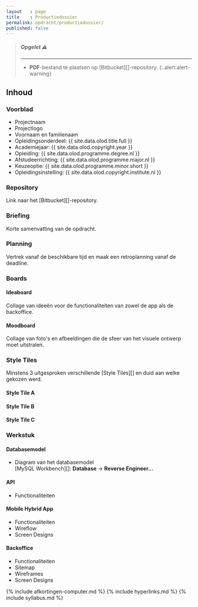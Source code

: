 ```yaml
---
layout   : page
title    : Productiedossier
permalink: opdracht/productiedossier/
published: false
---
```


> ##### **Opgelet** :warning:
> ---
> - **PDF**-bestand te plaatsen op [Bitbucket][]-repository.
{:.alert.alert-warning}

Inhoud
------

### Voorblad

 - Projectnaam
 - Projectlogo
 - Voornaam en familienaam
 - Opleidingsonderdeel: {{ site.data.olod.title.full }}
 - Academiejaar: {{ site.data.olod.copyright.year }}
 - Opleiding: {{ site.data.olod.programme.degree.nl }}
 - Afstudeerrichting: {{ site.data.olod.programme.major.nl }}
 - Keuzeoptie: {{ site.data.olod.programme.minor.short }}
 - Opleidingsinstelling: {{ site.data.olod.copyright.institute.nl }}

### Repository

Link naar het [Bitbucket][]-repository.

### Briefing

Korte samenvatting van de opdracht.

### Planning

Vertrek vanaf de beschikbare tijd en maak een retroplanning vanaf de deadline.

### Boards

#### Ideaboard

Collage van ideeën voor de functionaliteiten van zowel de app als de backoffice.

#### Moodboard

Collage van foto's en afbeeldingen die de sfeer van het visuele ontwerp moet uitstralen.

### Style Tiles

Minstens 3 uitgesproken verschillende [Style Tiles][] en duid aan welke gekozen werd.

#### Style Tile A

#### Style Tile B

#### Style Tile C

### Werkstuk

#### Databasemodel

 - Diagram van het databasemodel  
   [MySQL Workbench][]: **Database** → **Reverse Engineer…**

#### API

 - Functionaliteiten

#### Mobile Hybrid App

 - Functionaliteiten
 - Wireflow
 - Screen Designs

#### Backoffice

 - Functionaliteiten
 - Sitemap
 - Wireframes
 - Screen Designs


{% include afkortingen-computer.md %}
{% include hyperlinks.md %}
{% include syllabus.md %}